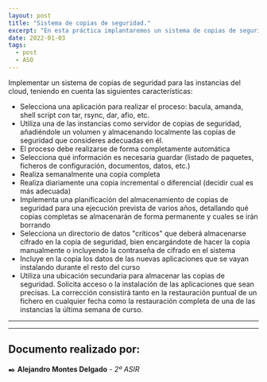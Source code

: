 ```yaml
---
layout: post
title: "Sistema de copias de seguridad."
excerpt: "En esta práctica implantaremos un sistema de copias de seguridad para nuestro escenario en OpenStack."
date: 2022-01-03
tags:
  - post
  - ASO
---
```


Implementar un sistema de copias de seguridad para las instancias del cloud, teniendo en cuenta las siguientes características:
* Selecciona una aplicación para realizar el proceso: bacula, amanda, shell script con tar, rsync, dar, afio, etc.
* Utiliza una de las instancias como servidor de copias de seguridad, añadiéndole un volumen y almacenando localmente las copias de seguridad que consideres adecuadas en él.
* El proceso debe realizarse de forma completamente automática
* Selecciona qué información es necesaria guardar (listado de paquetes, ficheros de configuración, documentos, datos, etc.)
* Realiza semanalmente una copia completa
* Realiza diariamente una copia incremental o diferencial (decidir cual es más adecuada)
* Implementa una planificación del almacenamiento de copias de seguridad para una ejecución prevista de varios años, detallando qué copias completas se almacenarán de forma permanente y cuales se irán borrando
* Selecciona un directorio de datos "críticos" que deberá almacenarse cifrado en la copia de seguridad, bien encargándote de hacer la copia manualmente o incluyendo la contraseña de cifrado en el sistema
* Incluye en la copia los datos de las nuevas aplicaciones que se vayan instalando durante el resto del curso
* Utiliza una ubicación secundaria para almacenar las copias de seguridad. Solicita acceso o la instalación de las aplicaciones que sean precisas.
La corrección consistirá tanto en la restauración puntual de un fichero en cualquier fecha como la restauración completa de una de las instancias la última semana de curso.

---



---
## **Documento realizado por:**

 ✒️ **Alejandro Montes Delgado** - *2º ASIR*
